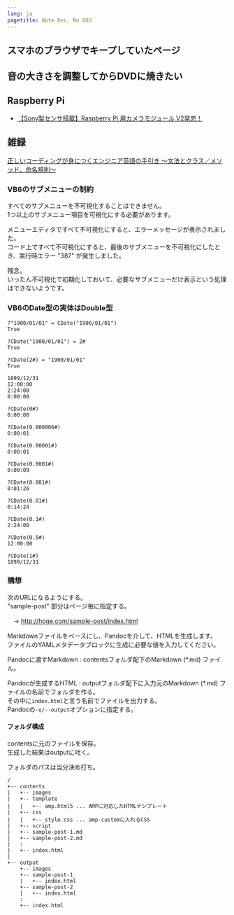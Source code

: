 ```yaml
---
lang: ja
pagetitle: Note Dec. No 003
---
```


## スマホのブラウザでキープしていたページ





## 音の大きさを調整してからDVDに焼きたい






## Raspberry Pi

* [【Sony製センサ搭載】Raspberry Pi 用カメラモジュール V2発売！](https://www.rs-online.com/designspark/raspberry-pi2-camera-module2)





## 雑録

[正しいコーディングが身につくエンジニア英語の手引き 〜文法とクラス／メソッド、命名規則〜](https://www.find-job.net/startup/english-for-engineers-naming-conventions)





### VB6のサブメニューの制約

すべてのサブメニューを不可視化することはできません。  
1つ以上のサブメニュー項目を可視化にする必要があります。

メニューエディタですべて不可視化にすると、エラーメッセージが表示されました。  
コード上ですべて不可視化にすると、最後のサブメニューを不可視化にしたとき、実行時エラー "387" が発生しました。

残念。  
いったん不可視化で初期化しておいて、必要なサブメニューだけ表示という処理はできないようです。





### VB6のDate型の実体はDouble型

```
?"1900/01/01" = CDate("1900/01/01")
True

?CDate("1900/01/01") = 2#
True

?CDate(2#) = "1900/01/01"
True

1899/12/31 
12:00:00 
2:24:00 
0:00:00 

?CDate(0#)
0:00:00 

?CDate(0.000006#)
0:00:01 

?CDate(0.00001#)
0:00:01 

?CDate(0.0001#)
0:00:09 

?CDate(0.001#)
0:01:26 

?CDate(0.01#)
0:14:24 

?CDate(0.1#)
2:24:00 

?CDate(0.5#)
12:00:00 

?CDate(1#)
1899/12/31 
```





### 構想

次のURLになるようにする。  
"sample-post" 部分はページ毎に指定する。

　→ http://hoge.com/sample-post/index.html

Markdownファイルをベースにし、Pandocを介して、HTMLを生成します。  
ファイルのYAMLメタデータブロックに生成に必要な値を入力してください。

Pandocに渡すMarkdown
:   contentsフォルダ配下のMarkdown (*.md) ファイル。

Pandocが生成するHTML
:   outputフォルダ配下に入力元のMarkdown (*.md) ファイルの名前でフォルダを作る。<br>
    その中に`index.html`と言う名前でファイルを出力する。  
    Pandocの`-o/--output`オプションに指定する。


#### フォルダ構成

contentsに元のファイルを保存。  
生成した結果はoutputに吐く。

フォルダのパスは当分決め打ち。

```
/
+-- contents
|   +-- images
|   +-- template
|   |   +-- amp.html5 ... AMPに対応したHTMLテンプレート
|   +-- css
|   |   +-- style.css ... amp-customに入れるCSS
|   +-- script
|   +-- sample-post-1.md
|   +-- sample-post-2.md
|   :
|   +-- index.html
|
+-- output
    +-- images
    +-- sample-post-1
    |   +-- index.html
    +-- sample-post-2
    |   +-- index.html
    :
    +-- index.html
```














